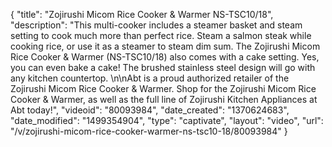{
    "title": "Zojirushi Micom Rice Cooker & Warmer NS-TSC10\/18",
    "description": "This multi-cooker includes a steamer basket and steam setting to cook much more than perfect rice. Steam a salmon steak while cooking rice, or use it as a steamer to steam dim sum. The Zojirushi Micom Rice Cooker & Warmer (NS-TSC10\/18) also comes with a cake setting. Yes, you can even bake a cake! The brushed stainless steel design will go with any kitchen countertop. \n\nAbt is a proud authorized retailer of the Zojirushi Micom Rice Cooker & Warmer. Shop for the Zojirushi Micom Rice Cooker & Warmer, as well as the full line of Zojirushi Kitchen Appliances at Abt today!",
    "videoid": "80093984",
    "date_created": "1370624683",
    "date_modified": "1499354904",
    "type": "captivate",
    "layout": "video",
    "url": "\/v\/zojirushi-micom-rice-cooker-warmer-ns-tsc10-18\/80093984"
}